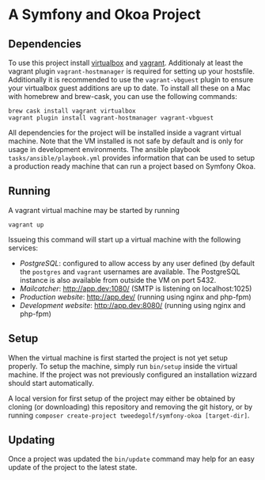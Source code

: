 # A Symfony and Okoa Project

## Dependencies
To use this project install [virtualbox](https://www.virtualbox.org) and 
[vagrant](https://www.vagrantup.com). Additionaly at least the vagrant plugin
`vagrant-hostmanager` is required for setting up your hostsfile. Additionally
it is recommended to use the `vagrant-vbguest` plugin to ensure your virtualbox
guest additions are up to date. To install all these on a Mac with homebrew and
brew-cask, you can use the following commands:

    brew cask install vagrant virtualbox
    vagrant plugin install vagrant-hostmanager vagrant-vbguest

All dependencies for the project will be installed inside a vagrant virtual 
machine. Note that the VM installed is not safe by default and is only for usage
in development environments. The ansible playbook `tasks/ansible/playbook.yml` 
provides information that can be used to setup a production ready machine that 
can run a project based on Symfony Okoa.

## Running
A vagrant virtual machine may be started by running
    
    vagrant up
    
Issueing this command will start up a virtual machine with the following
services:

- *PostgreSQL*: configured to allow access by any user defined (by default
  the `postgres` and `vagrant` usernames are available. The PostgreSQL instance
  is also available from outside the VM on port 5432.
- *Mailcatcher*: http://app.dev:1080/ (SMTP is listening on localhost:1025)
- *Production website*: http://app.dev/ (running using nginx and php-fpm)
- *Development website*: http://app.dev:8080/ (running using nginx and php-fpm)

## Setup
When the virtual machine is first started the project is not yet setup properly.
To setup the machine, simply run `bin/setup` inside the virtual machine. If the
project was not previously configured an installation wizzard should start
automatically. 

A local version for first setup of the project may either be obtained by cloning
(or downloading) this repository and removing the git history, or by running 
`composer create-project tweedegolf/symfony-okoa [target-dir]`.

## Updating
Once a project was updated the `bin/update` command may help for an easy update
of the project to the latest state.
